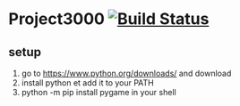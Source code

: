# Project3000 [![Build Status](https://travis-ci.org/Hamilcare/Project3000.svg?branch=master)](https://travis-ci.org/Hamilcare/Project3000)

## setup
1) go to https://www.python.org/downloads/ and download
2) install python et add it to your PATH
3) python -m pip install pygame in your shell
